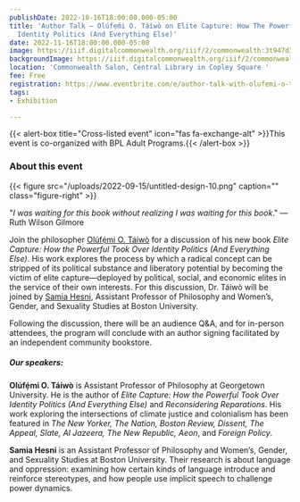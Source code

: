 ```yaml
---
publishDate: 2022-10-16T18:00:00.000-05:00
title: 'Author Talk — Olúfẹ́mi O. Táíwò on Elite Capture: How The Powerful Took Over
  Identity Politics (And Everything Else)'
date: 2022-11-16T18:00:00.000-05:00
image: https://iiif.digitalcommonwealth.org/iiif/2/commonwealth:3t947d369/377,803,3378,1799/,1200/0/default.jpg
backgroundImage: https://iiif.digitalcommonwealth.org/iiif/2/commonwealth:3t947d369/377,803,3378,1799/,1200/0/default.jpg
location: 'Commonwealth Salon, Central Library in Copley Square '
fee: Free
registration: https://www.eventbrite.com/e/author-talk-with-olufemi-o-taiwo-on-elite-capture-tickets-419828557517
tags:
- Exhibition

---
```

{{< alert-box title="Cross-listed event" icon="fas fa-exchange-alt" >}}This event is co-organized with BPL Adult Programs.{{< /alert-box >}}

### About this event

{{< figure src="/uploads/2022-09-15/untitled-design-10.png" caption="" class="figure-right" >}}

"_I was waiting for this book without realizing I was waiting for this book_." — Ruth Wilson Gilmore

Join the philosopher [Olúfẹ́mi O. Táíwò](http://www.olufemiotaiwo.com) for a discussion of his new book _Elite Capture: How the Powerful Took Over Identity Politics (And Everything Else)_. His work explores the process by which a radical concept can be stripped of its political substance and liberatory potential by becoming the victim of elite capture—deployed by political, social, and economic elites in the service of their own interests. For this discussion, Dr. Táíwò will be joined by [Samia Hesni](http://www.samiahesni.com/), Assistant Professor of Philosophy and Women’s, Gender, and Sexuality Studies at Boston University.

Following the discussion, there will be an audience Q&A, and for in-person attendees, the program will conclude with an author signing facilitated by an independent community bookstore.

##### Our speakers:

**Olúfẹ́mi O. Táíwò** is Assistant Professor of Philosophy at Georgetown University. He is the author of _Elite Capture: How the Powerful Took Over Identity Politics (And Everything Else)_ and _Reconsidering Reparations_. His work exploring the intersections of climate justice and colonialism has been featured in _The New Yorker, The Nation, Boston Review, Dissent, The Appeal, Slate, Al Jazeera, The New Republic, Aeon_, and _Foreign Policy_.

**Samia Hesni** is an Assistant Professor of Philosophy and Women’s, Gender, and Sexuality Studies at Boston University. Their research is about language and oppression: examining how certain kinds of language introduce and reinforce stereotypes, and how people use implicit speech to challenge power dynamics.